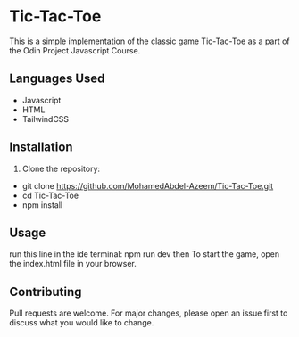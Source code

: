 # Tic-Tac-Toe

This is a simple implementation of the classic game Tic-Tac-Toe as a part of the Odin Project Javascript Course.

## Languages Used
- Javascript
- HTML
- TailwindCSS

## Installation

1. Clone the repository:

- git clone https://github.com/MohamedAbdel-Azeem/Tic-Tac-Toe.git
- cd Tic-Tac-Toe
- npm install

## Usage
run this line in the ide terminal: npm run dev then To start the game, open the index.html file in your browser.

## Contributing
Pull requests are welcome. For major changes, please open an issue first to discuss what you would like to change.